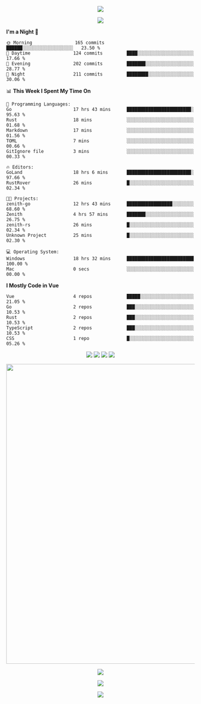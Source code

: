 <!-- https://github.com/kyechan99/capsule-render -->
<p align="center">
<img src="https://capsule-render.vercel.app/api?type=waving&color=timeGradient&height=300&&section=header&text=HELLO%20THERE!&fontSize=90&fontAlign=50&fontAlignY=30&desc=I%20am%20KinLeoapple!&descAlign=50&descSize=30&descAlignY=60&animation=twinkling" />
</p>

<!-- https://github.com/DenverCoder1/readme-typing-svg -->
<p align="center">
<img src="https://readme-typing-svg.demolab.com?font=Orbitron&size=25&pause=1000&center=true&vCenter=true&random=false&width=600&lines=I+am+super+obsessed+with+programming!;Well+...+Maybe+not+..." />
</p>

<!-- https://github.com/anmol098/waka-readme-stats -->
<!--START_SECTION:waka-->
**I'm a Night 🦉** 

```text
🌞 Morning                165 commits         ██████░░░░░░░░░░░░░░░░░░░   23.50 % 
🌆 Daytime                124 commits         ████░░░░░░░░░░░░░░░░░░░░░   17.66 % 
🌃 Evening                202 commits         ███████░░░░░░░░░░░░░░░░░░   28.77 % 
🌙 Night                  211 commits         ████████░░░░░░░░░░░░░░░░░   30.06 % 
```


📊 **This Week I Spent My Time On** 

```text
💬 Programming Languages: 
Go                       17 hrs 43 mins      ████████████████████████░   95.63 % 
Rust                     18 mins             ░░░░░░░░░░░░░░░░░░░░░░░░░   01.68 % 
Markdown                 17 mins             ░░░░░░░░░░░░░░░░░░░░░░░░░   01.56 % 
TOML                     7 mins              ░░░░░░░░░░░░░░░░░░░░░░░░░   00.66 % 
GitIgnore file           3 mins              ░░░░░░░░░░░░░░░░░░░░░░░░░   00.33 % 

🔥 Editors: 
GoLand                   18 hrs 6 mins       ████████████████████████░   97.66 % 
RustRover                26 mins             █░░░░░░░░░░░░░░░░░░░░░░░░   02.34 % 

🐱‍💻 Projects: 
zenith-go                12 hrs 43 mins      █████████████████░░░░░░░░   68.60 % 
Zenith                   4 hrs 57 mins       ███████░░░░░░░░░░░░░░░░░░   26.75 % 
zenith-rs                26 mins             █░░░░░░░░░░░░░░░░░░░░░░░░   02.34 % 
Unknown Project          25 mins             █░░░░░░░░░░░░░░░░░░░░░░░░   02.30 % 

💻 Operating System: 
Windows                  18 hrs 32 mins      █████████████████████████   100.00 % 
Mac                      0 secs              ░░░░░░░░░░░░░░░░░░░░░░░░░   00.00 % 
```

**I Mostly Code in Vue** 

```text
Vue                      4 repos             █████░░░░░░░░░░░░░░░░░░░░   21.05 % 
Go                       2 repos             ███░░░░░░░░░░░░░░░░░░░░░░   10.53 % 
Rust                     2 repos             ███░░░░░░░░░░░░░░░░░░░░░░   10.53 % 
TypeScript               2 repos             ███░░░░░░░░░░░░░░░░░░░░░░   10.53 % 
CSS                      1 repo              █░░░░░░░░░░░░░░░░░░░░░░░░   05.26 % 
```




<!--END_SECTION:waka-->

<!-- https://github.com/badges/shields -->
<p align="center">
<a href="https://github.com/KinLeoapple"><img src="https://img.shields.io/badge/GitHub-KinLeoapple-blue?logo=github" /></a>
<a href="https://space.bilibili.com/77531961"><img src="https://img.shields.io/badge/哔哩哔哩-巷陌雨季-pink?logo=bilibili" /></a>
<img src="https://img.shields.io/badge/QQ-996711203-green?logo=tencentqq" />
<!-- https://github.com/antonkomarev/github-profile-views-counter -->
<img src="https://komarev.com/ghpvc/?username=KinLeoapple&abbreviated=true&color=yellow" />
</p>

<!-- https://github.com/Ashutosh00710/github-readme-activity-graph -->
<p align="center">
  <img width="800" src="https://github-readme-activity-graph.vercel.app/graph?username=Kinleoapple&theme=github-compact&hide_border=true&area=true" />
</p>

<p align="center">
<img align="center" src="https://github-readme-stats.vercel.app/api/top-langs/?username=Kinleoapple&theme=transparent&hide_border=true&layout=donut-vertical&langs_count=6" />
</p>

<p align="center">
  <a href="https://skillicons.dev">
    <img src="https://skillicons.dev/icons?i=electron,flutter,go,html,java,js,kotlin,ktor,mongodb,py,react,vue,spring,sqlite,mysql" />
  </a>
</p>

<!-- https://github.com/kyechan99/capsule-render -->
<p align="center">
<img src="https://capsule-render.vercel.app/api?type=waving&color=timeGradient&height=300&&section=footer&text=THE%20END!&fontSize=90&fontAlign=50&fontAlignY=70&desc=Enjoy%20your%20journey%20of%20coding!&descAlign=50&descSize=30&descAlignY=40&animation=twinkling" />
</p>
